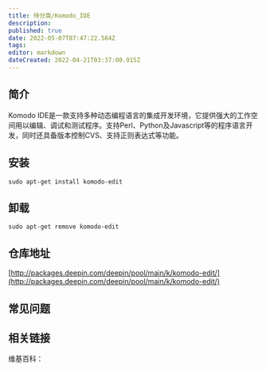 ```yaml
---
title: 待分类/Komodo_IDE
description: 
published: true
date: 2022-05-07T07:47:22.584Z
tags: 
editor: markdown
dateCreated: 2022-04-21T03:37:00.915Z
---
```


## 简介

Komodo IDE是一款支持多种动态编程语言的集成开发环境，它提供强大的工作空间用以编辑、调试和测试程序。支持Perl、Python及Javascript等的程序语言开发，同时还具备版本控制CVS、支持正则表达式等功能。

## 安装

`sudo apt-get install komodo-edit`

## 卸载

`sudo apt-get remove komodo-edit`

## 仓库地址

[http://packages.deepin.com/deepin/pool/main/k/komodo-edit/](http://packages.deepin.com/deepin/pool/main/k/komodo-edit/)

## 常见问题

## 相关链接

维基百科：
